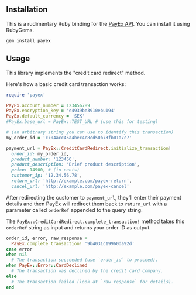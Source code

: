 ## Installation

This is a rudimentary Ruby binding for the [PayEx API].  You can
install it using RubyGems.

[PayEx API]: http://pim.payex.com/section3/section3_4_2.htm

```
gem install payex
```

## Usage

This library implements the "credit card redirect" method.

Here's how a basic credit card transaction works:

```ruby
require 'payex'

PayEx.account_number = 123456789
PayEx.encryption_key = 'e4939be3910ebu194'
PayEx.default_currency = 'SEK'
#PayEx.base_url = PayEx::TEST_URL # (use this for testing)

# (an arbitrary string you can use to identify this transaction)
my_order_id = 'c704acc45a4bec4c8cd50b73fb01a7c7'

payment_url = PayEx::CreditCardRedirect.initialize_transaction!
  order_id: my_order_id,
  product_number: '123456',
  product_description: 'Brief product description',
  price: 14900, # (in cents)
  customer_ip: '12.34.56.78',
  return_url: 'http://example.com/payex-return',
  cancel_url: 'http://example.com/payex-cancel'
```

After redirecting the customer to `payment_url`, they'll enter their
payment details and then PayEx will redirect them back to `return_url`
with a parameter called `orderRef` appended to the query string.

The `PayEx::CreditCardRedirect.complete_transaction!` method takes
this `orderRef` string as input and returns your order ID as output.

```ruby
order_id, error, raw_response =
  PayEx.complete_transaction! '9b4031c19960da92d'
case error
when nil
  # The transaction succeeded (use `order_id` to proceed).
when PayEx::Error::CardDeclined
  # The transaction was declined by the credit card company.
else
  # The transaction failed (look at `raw_response` for details).
end
```
